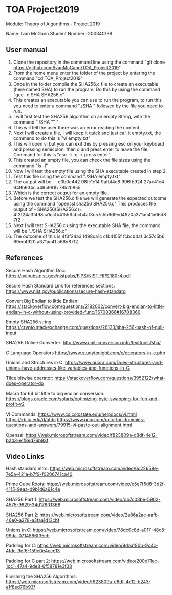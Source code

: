 # TOA Project2019
Module: Theory of Algorithms - Project 2019

Name: Ivan McGann
Student Number: G00340138

## User manual

1)  Clone the repository in the command line using the command "git clone https://github.com/IvanMcGann/TOA_Project2019"
2)  From the home menu enter the folder of the project by entering the command "cd TOA_Project2019"
3)  Once in the folder compile the SHA256.c file to create an executable (here named SHA) to run the program. Do this by using the command "gcc -o SHA SHA256.c"
4)  This creates an executable you can use to run the program, to run this you need to enter a command "./SHA " followed by the file you need to run.
5)  I will first test the SHA256 algorithm on an empty String, with the command "./SHA ""   "
6)  This will tell the user there was an error reading the content.
7)  Next I will create a file, I will keep it quick and just call it empty.txt, the command to do this is "vi empty.txt"
8)  This will open vi but you can exit this by pressing esc on your keyboard and pressing semicolon, then q and press enter to leave the     file. Command for this is "esc -> :q -> press enter".
9)  This created an empty file, you can check the file sizes using the command "ls -l" 
10) Now I will test the empty file using the SHA executable created in step 2.
11) Test this file using the command "./SHA empty.txt"
12) The output will be -- e3b0c442 98fc1c14 9afbf4c8 996fb924 27ae41e4 649b934c a495991b 7852b855 
13) Which is the correct output for an empty file.
14) Before we test the SHA256.c file we will generate the expected outcome using the command "openssl sha256 SHA256.c"
    This produces the output of - SHA256(SHA256.c)= 4f3f24a3f498ca1ccfb4155ffcbcb4af3c57c5b669ed4920a371ac41a66d87f2
15) Next I will test SHA256.c using the executable SHA file, the command will be "./SHA SHA256.c"
16) The outcome of this is 4f3f24a3 f498ca1c cfb4155f fcbcb4af 3c57c5b6 69ed4920 a371ac41 a66d87f2. 



## References

Secure Hash Algorithm Doc:
https://nvlpubs.nist.gov/nistpubs/FIPS/NIST.FIPS.180-4.pdf

Secure Hash Standard Link for references sections: 
https://www.nist.gov/publications/secure-hash-standard

Convert Big Endian to little Endian:
https://stackoverflow.com/questions/2182002/convert-big-endian-to-little-endian-in-c-without-using-provided-func/16708366#16708366

Empty SHA256 string:
https://crypto.stackexchange.com/questions/26133/sha-256-hash-of-null-input  

SHA256 Online Converter: 
http://www.unit-conversion.info/texttools/sha/

C Language Operators
https://www.studytonight.com/c/operators-in-c.php

Unions and Structures in C:
https://www.quora.com/Does-structures-and-unions-have-addresses-like-variables-and-functions-in-C

Tilde bitwise operator: 
https://stackoverflow.com/questions/3952122/what-does-operator-do

Macro for 64 bit little to big endian conversion:
https://blogs.oracle.com/solaris/optimizing-byte-swapping-for-fun-and-profit-v2

VI Commands:
https://www.cs.colostate.edu/helpdocs/vi.html
https://kb.iu.edu/d/afdc
https://www.unix.com/unix-for-dummies-questions-and-answers/79915-vi-paste-out-alignment.html

Openssl:
https://web.microsoftstream.com/video/f823809a-d8df-4e12-b243-e1f8ed76b93f


## Video Links


Hash standard intro:
https://web.microsoftstream.com/video/6c22658e-7e5a-421a-b7f9-f0206741ca40

Prime Cube Roots:
https://web.microsoftstream.com/video/e5e7f5d8-3d2f-4115-9eaa-d9b1d6a91c4e

SHA256 Part 1:
https://web.microsoftstream.com/video/db7c03be-5902-4575-9629-34d176ff1366

SHA256 Part 2:
https://web.microsoftstream.com/video/2a86a2ac-aafb-46e0-a278-a3faa1d13cbf

Unions in C:
https://web.microsoftstream.com/video/78dc0c8d-a017-48c8-99da-0714866f35cb

Padding for C:
https://web.microsoftstream.com/video/9daaf80b-9c4c-4fdc-9ef6-159e0e4ccc13

Padding for C part 2:
https://web.microsoftstream.com/video/200e71ec-1dc1-47a4-9de8-6f58781e3f38

Finishing the SHA256 Algorithms:
https://web.microsoftstream.com/video/f823809a-d8df-4e12-b243-e1f8ed76b93f

